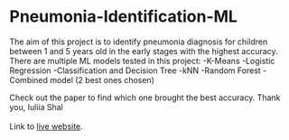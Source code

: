 # Pneumonia-Identification-ML
The aim of this project is to identify pneumonia diagnosis for children between 1 and 5 years old in the early stages with the highest accuracy.
There are multiple ML models tested in this project:
-K-Means
-Logistic Regression
-Classification and Decision Tree
-kNN
-Random Forest
-Combined model (2 best ones chosen)

Check out the paper to find which one brought the best accuracy.
Thank you,
Iuliia Shal
\
\
Link to [live website](https://juliashal.github.io/Pneumonia-Identification-ML/).

